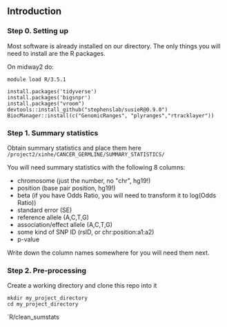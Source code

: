 ## Introduction

### Step 0. Setting up

Most software is already installed on our directory. The only things you will need to install are the R packages.

On midway2 do:
```
module load R/3.5.1

install.packages('tidyverse')
install.packages('bigsnpr')
install.packages("vroom")
devtools::install_github("stephenslab/susieR@0.9.0")
BiocManager::install(c("GenomicRanges", "plyranges","rtracklayer"))
```

### Step 1. Summary statistics 

Obtain summary statistics and place them here
`/project2/xinhe/CANCER_GERMLINE/SUMMARY_STATISTICS/`

You will need summary statistics with the following 8 columns:
* chromosome (just the number, no "chr", hg19!)
* position (base pair position, hg19!)
* beta (if you have Odds Ratio, you will need to transform it to log(Odds Ratio))
* standard error (SE)
* reference allele (A,C,T,G)
* association/effect allele (A,C,T,G)
* some kind of SNP ID (rsID, or chr:position:a1:a2)
* p-value

Write down the column names somewhere for you will need them next.

### Step 2. Pre-processing

Create a working directory and clone this repo into it
```
mkdir my_project_directory
cd my_project_directory

```

`R/clean_sumstats
